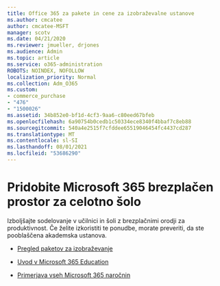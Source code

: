 ```yaml
---
title: Office 365 za pakete in cene za izobraževalne ustanove
ms.author: cmcatee
author: cmcatee-MSFT
manager: scotv
ms.date: 04/21/2020
ms.reviewer: jmueller, drjones
ms.audience: Admin
ms.topic: article
ms.service: o365-administration
ROBOTS: NOINDEX, NOFOLLOW
localization_priority: Normal
ms.collection: Adm_O365
ms.custom:
- commerce_purchase
- "476"
- "1500026"
ms.assetid: 34b852e0-bf1d-4cf3-9aa6-c80eed67bfeb
ms.openlocfilehash: 6a90754b0cedb1c50334ece8340f4bbaf7c8eb88
ms.sourcegitcommit: 540a4e2515f7cfddee65519046454fc4437cd287
ms.translationtype: MT
ms.contentlocale: sl-SI
ms.lasthandoff: 08/01/2021
ms.locfileid: "53686290"
---
```

# <a name="get-microsoft-365-free-for-your-entire-school"></a>Pridobite Microsoft 365 brezplačen prostor za celotno šolo

Izboljšajte sodelovanje v učilnici in šoli z brezplačnimi orodji za produktivnost. Če želite izkoristiti te ponudbe, morate preveriti, da ste pooblaščena akademska ustanova.
  
- [Pregled paketov za izobraževanje](https://products.office.com/academic/compare-office-365-education-plans)

- [Uvod v Microsoft 365 Education](https://support.office.com/article/get-started-with-office-365-education-ab02abe5-a1ee-458c-b749-5b44416ccf14?wt.mc_id=o365_portal_mmaven&ui=en-US&rs=en-US&ad=US)

- [Primerjava vseh Microsoft 365 naročnin](https://products.office.com/business/compare-more-office-365-for-business-plans)